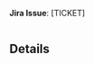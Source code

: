 **Jira Issue**: [TICKET]

<!---
Include a brief summary of the change

Available Release note types:

* release-note:bug
* release-note:features
* release-note:enhancement
* release-note:breakingchange
--->

```release-note
```

## Details

<!--- Add any detailed information here -->
